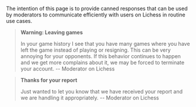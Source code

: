 The intention of this page is to provide canned responses that can be used by moderators to communicate efficiently with users on Lichess in routine use cases.

> **Warning: Leaving games**
>
> In your game history I see that you have many games where you have left the game instead of playing or resigning. This can be very annoying for your opponents. If this behavior continues to happen and we get more complains about it, we may be forced to terminate your account. -- Moderator on Lichess

> **Thanks for your report**
>
> Just wanted to let you know that we have received your report and we are handling it appropriately. -- Moderator on Lichess
